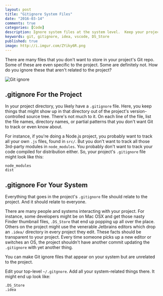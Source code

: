 ```yaml
---
layout: post
title: "Gitignore System Files"
date: "2016-03-14"
comments: true
categories: [Code]
description: Ignore system files at the system level.  Keep your project clean.
keywords: git, gitignore, idea, vscode, DS_Store
published: true
image: http://i.imgur.com/ZYiky6R.png
---
```


There are many files that you don't want to store in your project's Git repo.  Some of these are even specific to the project.  Some are definitely not.  How do you ignore these that aren't related to the project?

![Git ignore](http://i.imgur.com/ZYiky6R.png)

<!--more-->

## .gitignore For the Project

In your project directory, you likely have a `.gitignore` file.  Here, you keep things that might show up in that directory out of the project's version-controlled source tree.  There's not much to it.  On each line of the file, list the file names, directory names, or partial patterns that you don't want Git to track or even know about.

For instance, if you're doing a Node.js project, you probably want to track all your own `.js` files, found in `src/`.  But you don't want to track all those 3rd-party modules in `node_modules`.  You probably don't want to track your code compiled for distribution either.  So, your project's `.gitignore` file might look like this:

```text project/.gitignore
node_modules
dist
```

## .gitignore For Your System

Everything that goes in the project's `.gitignore` file should relate to the project.  And it should relate to everyone.  

There are many people and systems interacting with your project.  For instance, some developers might be on Mac OSX and get those nasty Finder thumbnail files, `.DS_Store` that end up popping up all over the place.  Others on the project might use the venerable Jetbrains editors which drop an `.idea/` directory in every project they edit.  These facts should be transparent to your project.  Every time someone picks up a new editor or switches an OS, the project shouldn't have another commit updating the `.gitignore` with yet another thing.

You can make Git ignore files that appear on your system but are unrelated to the project.  

Edit your top-level `~/.gitgnore`.  Add all your system-related things there.  It might end up look like:

```text ~/.gitignore
.DS_Store
.idea
```
